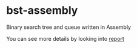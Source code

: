 # bst-assembly
Binary search tree and queue written in Assembly 

You can see more details by looking into [report](report.pdf)
